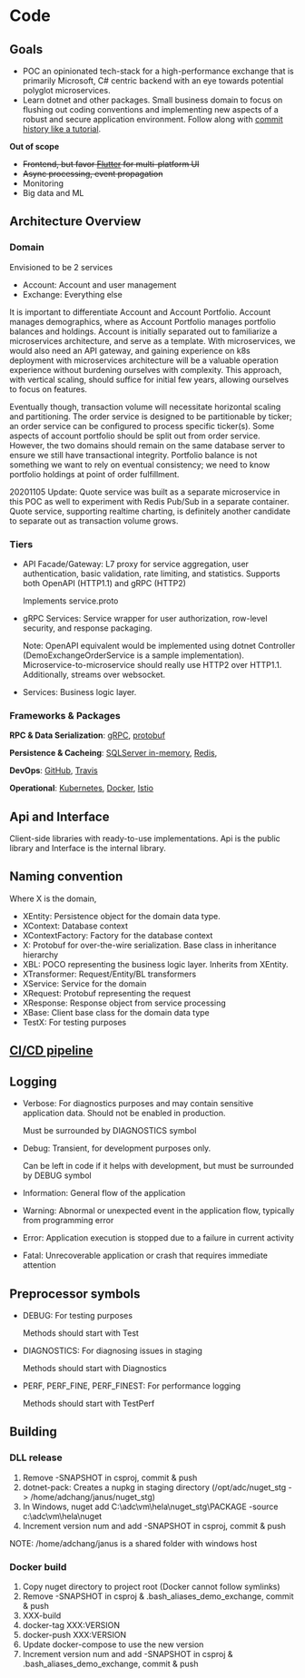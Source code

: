 # Code

## Goals

- POC an opinionated tech-stack for a high-performance exchange that is primarily Microsoft, C# centric backend with an eye towards potential polyglot microservices.
- Learn dotnet and other packages. Small business domain to focus on flushing out coding conventions and implementing new aspects of a robust and secure application environment. Follow along with [commit history like a tutorial](https://docs.google.com/document/d/1cFWrQyfAGYdtYoevVmW26hGT1Nw2f16iywPYAVQoVTM/edit#heading=h.xu2up6xyb01e).

**Out of scope**
- <del>Frontend, but favor [Flutter](https://flutter.dev/) for multi-platform UI</del>
- <del>Async processing, event propagation</del>
- Monitoring
- Big data and ML

## Architecture Overview

### Domain

Envisioned to be 2 services
- Account: Account and user management
- Exchange: Everything else

It is important to differentiate Account and Account Portfolio. Account manages demographics, where as Account Portfolio manages portfolio balances and holdings. Account is initially separated out to familiarize a microservices architecture, and serve as a template. With microservices, we would also need an API gateway, and gaining experience on k8s deployment with microservices architecture will be a valuable operation experience without burdening ourselves with complexity. This approach, with vertical scaling, should suffice for initial few years, allowing ourselves to focus on features.

Eventually though, transaction volume will necessitate horizontal scaling and partitioning. The order service is designed to be partitionable by ticker; an order service can be configured to process specific ticker(s). Some aspects of account portfolio should be split out from order service. However, the two domains should remain on the same database server to ensure we still have transactional integrity. Portfolio balance is not something we want to rely on eventual consistency; we need to know portfolio holdings at point of order fulfillment.

20201105 Update: Quote service was built as a separate microservice in this POC as well to experiment with Redis Pub/Sub in a separate container. Quote service, supporting realtime charting, is definitely another candidate to separate out as transaction volume grows.

### Tiers

- API Facade/Gateway: L7 proxy for service aggregation, user authentication, basic validation, rate limiting, and statistics. Supports both OpenAPI (HTTP1.1) and gRPC (HTTP2)

    Implements service.proto

- gRPC Services: Service wrapper for user authorization, row-level security, and response packaging.

    Note: OpenAPI equivalent would be implemented using dotnet Controller (DemoExchangeOrderService is a sample implementation). Microservice-to-microservice should really use HTTP2 over HTTP1.1. Additionally, streams over websocket.

- Services: Business logic layer.

### Frameworks & Packages

**RPC & Data Serialization**: [gRPC](https://grpc.io/), [protobuf](https://developers.google.com/protocol-buffers)

**Persistence & Cacheing**: [SQLServer in-memory](https://docs.microsoft.com/en-us/sql/relational-databases/in-memory-database), [Redis](https://redis.io/), 

**DevOps**: [GitHub](https://github.com/), [Travis](https://travis-ci.org/)

**Operational**: [Kubernetes](https://kubernetes.io/), [Docker](https://www.docker.com/), [Istio](https://istio.io/)

## Api and Interface
Client-side libraries with ready-to-use implementations. Api is the public library and Interface is the internal library.

## Naming convention
Where X is the domain,

- XEntity: Persistence object for the domain data type.
- XContext: Database context
- XContextFactory: Factory for the database context
- X: Protobuf for over-the-wire serialization. Base class in inheritance hierarchy
- XBL: POCO representing the business logic layer. Inherits from XEntity.
- XTransformer: Request/Entity/BL transformers
- XService: Service for the domain
- XRequest: Protobuf representing the request
- XResponse: Response object from service processing
- XBase: Client base class for the domain data type
- TestX: For testing purposes

## [CI/CD pipeline](https://docs.google.com/document/d/1cFWrQyfAGYdtYoevVmW26hGT1Nw2f16iywPYAVQoVTM/edit#heading=h.50grtwc2j6jd)

## Logging

- Verbose: For diagnostics purposes and may contain sensitive application data. Should not be enabled in production.

  Must be surrounded by DIAGNOSTICS symbol

- Debug: Transient, for development purposes only.

  Can be left in code if it helps with development, but must be surrounded by DEBUG symbol

- Information: General flow of the application
- Warning: Abnormal or unexpected event in the application flow, typically from programming error
- Error: Application execution is stopped due to a failure in current activity
- Fatal: Unrecoverable application or crash that requires immediate attention

## Preprocessor symbols
- DEBUG: For testing purposes

  Methods should start with Test
  
- DIAGNOSTICS: For diagnosing issues in staging

  Methods should start with Diagnostics

- PERF, PERF_FINE, PERF_FINEST: For performance logging

  Methods should start with TestPerf

## Building
### DLL release
1. Remove -SNAPSHOT in csproj, commit & push
2. dotnet-pack: Creates a nupkg in staging directory (/opt/adc/nuget_stg -> /home/adchang/janus/nuget_stg)
3. In Windows, nuget add C:\adc\vm\hela\nuget_stg\PACKAGE -source c:\adc\vm\hela\nuget
4. Increment version num and add -SNAPSHOT in csproj, commit & push

NOTE: /home/adchang/janus is a shared folder with windows host

### Docker build
1. Copy nuget directory to project root (Docker cannot follow symlinks)
2. Remove -SNAPSHOT in csproj & .bash_aliases_demo_exchange, commit & push
3. XXX-build
4. docker-tag XXX:VERSION
5. docker-push XXX:VERSION
6. Update docker-compose to use the new version
7. Increment version num and add -SNAPSHOT in csproj & .bash_aliases_demo_exchange, commit & push
